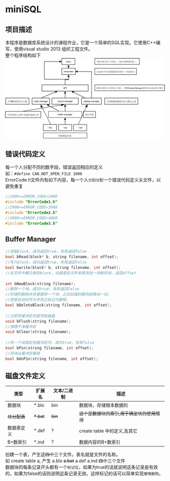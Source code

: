 miniSQL
====

项目描述
----
本程序是数据库系统设计的课程作业，它是一个简单的SQL实现。它使用C++编写，使用visual studio 2013 组织工程文件。<br>
整个程序结构如下<br>
![](https://github.com/XiangTianxiao/miniSQL/raw/master/doc/img/structure.png)

错误代码定义
----
每一个人分配不同的数字段，错误返回相应的定义<br>
如：`#define CAN_NOT_OPEN_FILE 1000`<br>
ErrorCode.h文件内有如下内容，每一个人`分别分配`一个错误代码定义头文件，以避免重复<br>
```cpp
//1000<=ERROR_CODE<2000
#include "ErrorCode1.h"
//2000<=ERROR_CODE<3000
#include "ErrorCode2.h"
//3000<=ERROR_CODE<4000
#include "ErrorCode3.h"
```

Buffer Manager
----
```cpp
//读取block，成功返回true，失败返回false
bool bRead(block* b, string filename, int offset);
//写入block，成功返回true，失败返回false
bool bwrite(block* b, string filename, int offset);
//在文件中建立新的block，也就是在文件末尾添加一块新的块，返回offset

int bNewBlock(string filename);
//删除一个块，成功true，失败返回false
//所谓的删除并非是删除一个块，之后后面的都向前移动一位，
//而是在块的开头中将之标记为删除。
bool bDeleteBlock(string filename, int offset);

//立即将缓冲区内容写到磁盘
void bFlush(string filename);
//清理干净缓冲区
void bClear(string filename);

//将一个块固定到缓冲区内，成功true，失败false
bool bPin(string filename, int offset);
//将块从缓冲区解锁
bool bUnPin(string filename, int offset);
```

磁盘文件定义
----
类型 | 扩展名 | 文本/二进制 | 描述
---- | ------ | ----------- | ----
数据块 | *.blo | bin | 数据块，存储根本数据的
~~块分配表~~ | ~~*.bat~~ | ~~bin~~ | ~~这个是数据块的索引,用于确定块的使用情况~~
数据表定义 | *.def | ? | create table 中的定义,及其它
B+数索引 | *.ind | ? | 数据内容的B+数索引

创建一个表，产生这~~四个~~三个文件。表名就是文件的名称。<br>
如 create table a, 产生 a.blo ~~a.bat~~ a.def a.ind ~~四个~~三个文件<br>
数据块的每条记录开头都有一个`标记位`，如果为true的话就说明这条记录是有效的，如果为false的话则说明这条记录无效。这样标记的话可以简单实现`懒惰删除`。
